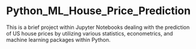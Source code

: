 # Python_ML_House_Price_Prediction
This is a brief project within Jupyter Notebooks dealing with the prediction of US house prices by utilizing various statistics, econometrics, and machine learning packages within Python.
